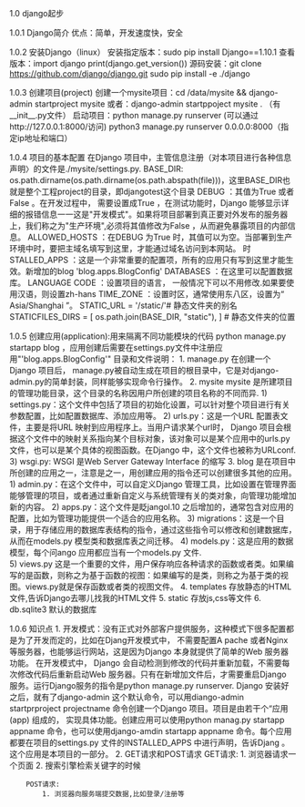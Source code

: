1.0 django起步

1.0.1 Django简介
优点：简单，开发速度快，安全

1.0.2 安装Django（linux）
	安装指定版本：sudo pip install Django==1.10.1
	查看版本：import django
	                  print(django.get_version())
	源码安装：git clone https://github.com/django/django.git
		           sudo pip install -e ./django

1.0.3 创建项目(project)
	创建一个mysite项目：cd /data/mysite && django-admin startproject mysite
	或者：django-admin startppoject mysite .  （有__init__.py文件）
	启动项目：python manage.py runserver (可以通过http://127.0.0.1:8000/访问)
			  python3 manage.py runserver 0.0.0.0:8000（指定ip地址和端口）

1.0.4 项目的基本配置
	在Django 项目中，主管信息注册（对本项目进行各种信息声明〉的文件是./mysite/settings.py.
	BASE_DIR: os.path.dirname(os.path.dirname(os.path.abspath(file)))，这里BASE_DIR也就是整个工程project的目录，即djangotest这个目录
	DEBUG ：其值为True 或者False 。在开发过程中， 需要设置成True ，在测试功能时，Django 能够显示详细的报错信息一一这是"开发模式"。如果将项目部署到真正要对外发布的服务器上，我们称之为"生产环境",必须将其值修改为False ，从而避免暴露项目的内部信息。
	ALLOWED_HOSTS ：在DEBUG 为True 时，其值可以为空。当部署到生产环境中时，要把主域名填写到这里，才能通过域名访问到本网站。
	时STALLED_APPS ：这是一个非常重要的配置项，所有的应用只有写到这里才能生效。新增加的blog 'blog.apps.BlogConfig'
	DATABASES ：在这里可以配置数据库。
	LANGUAGE CODE ：设置项目的语言， 一般情况下可以不用修改.如果要使用汉语，则设置zh-hans
	TIME_ZONE ：设置时区，通常使用东八区，设置为“ Asia/Shanghai ”。
	STATIC_URL = '/static/'# 静态文件夹的别名
	STATICFILES_DIRS = [
    os.path.join(BASE_DIR, "static"),
	]
	# 静态文件夹的位置
	
1.0.5 创建应用(application):用来隔离不同功能模块的代码
	python manage.py startapp blog ，应用创建后需要在settings.py文件中注册应用"'blog.apps.BlogConfig'"
	目录和文件说明：
	1. manage.py  在创建一个Django 项目后， manage.py被自动生成在项目的根目录中，它是对django-admin.py的简单封装，同样能够实现命令行操作。
	2. mysite mysite 是所建项目的管理功能目录，这个目录的名称因用户所创建的项目名称的不同而异.
		1) settings.py：这个文件中包括了项目的初始化设置，可以针对整个项目进行有关参数配置，比如配置数据库、添加应用等。
		2) urls.py：这是一个URL 配置表文件，主要是将URL 映射到应用程序上。当用户请求某个url时， Django 项目会根据这个文件中的映射关系指向某个目标对象，该对象可以是某个应用中的urls.py 文件，也可以是某个具体的视图函数。在Django 中，这个文件也被称为URLconf.
		3) wsgi.py: WSGI 是Web Server Gateway Interface 的缩写
	3. blog 是在项目中所创建的应用之一，注意是之一，用创建应用的指令还可以创建很多其他的应用。
		1) admin.py：在这个文件中，可以自定义Django 管理工具，比如设置在管理界面能够管理的项目，或者通过重新自定义与系统管理有关的类对象，向管理功能增加新的内容。
		2) apps.py：这个文件是眨jangol.10 之后增加的，通常包含对应用的配置，比如为管理功能提供一个适合的应用名称。
		3) migrations：这是一个目录，用于存储应用的数据库表结构的指令，通过这些指令可以修改和创建数据库，从而在models.py 模型类和数据库表之间迁移。
		4) models.py：这是应用的数据模型，每个问ango 应用都应当有一个models.py 文件.		        			           
                 5) views.py   这是一个重要的文件，用户保存响应各种请求的函数或者类。如果编写的是函数，则称之为基于函数的视图：如果编写的是类，则称之为基于类的视图。views.py就是保存函数或者类的视图文件。
	4. templates 存放静态的HTML文件,告诉Django去哪儿找我的HTML文件
	5. static 存放js,css等文件
	6. db.sqlite3 默认的数据库 

1.0.6 知识点
	1. 开发模式：没有正式对外部客户提供服务，这种模式下很多配置都是为了开发而定的，比如在Djang开发模式中， 不需要配置A pache 或者Nginx 等服务器，也能够运行网站，这是因为Django 本身就提供了简单的Web 服务器功能。
	在开发模式中， Django 会自动检测到修改的代码并重新加载，不需要每次修改代码后重新启动Web 服务器。只有在新增加文件后，才需要重启Django 服务。运行Django服务的指令是python manage.py runserver.
	Django 安装好之后，就有了django-admin 这个默认命令，可以用diango-admin startprproject projectname 命令创建一个Django 项目。项目是由若干个“应用(app) 组成的， 实现具体功能。创建应用可以使用python manag.py startapp appname 命令，也可以使用django-amdin startapp appname 命令。每个应用都要在项目的settings.py 丈件的INSTALLED_APPS 中进行声明，告诉Djang 。这个应用是本项目的一部分。
	2. GET请求和POST请求
		GET请求:
			1. 浏览器请求一个页面
			2. 搜索引擎检索关键字的时候
			
		POST请求:
			1. 浏览器向服务端提交数据,比如登录/注册等
